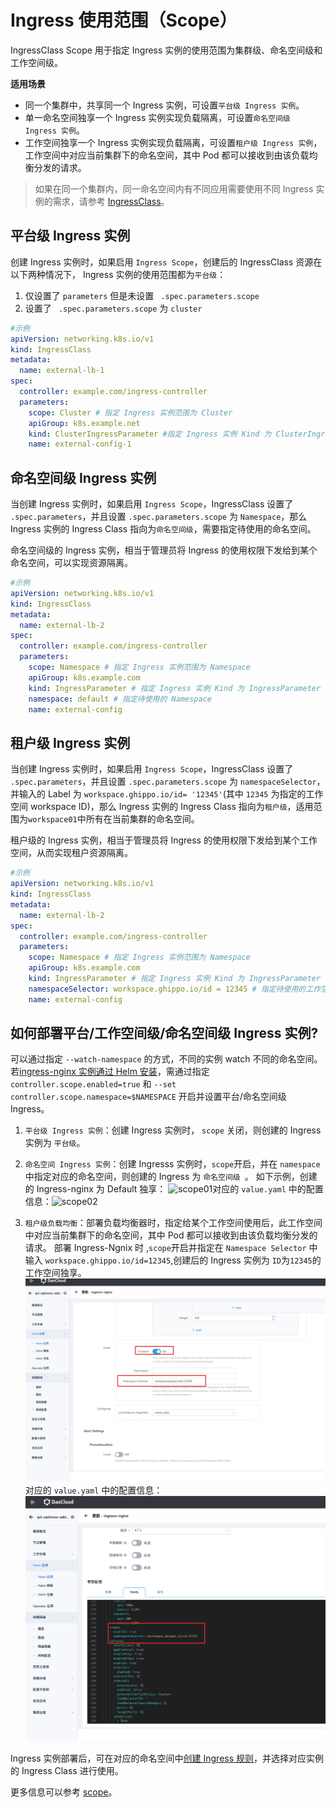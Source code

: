 # Ingress 使用范围（Scope）

IngressClass Scope 用于指定 Ingress 实例的使用范围为集群级、命名空间级和工作空间级。

**适用场景**

* 同一个集群中，共享同一个 Ingress 实例，可设置`平台级 Ingress 实例`。
* 单一命名空间独享一个 Ingress 实例实现负载隔离，可设置`命名空间级 Ingress 实例`。
* 工作空间独享一个 Ingress 实例实现负载隔离，可设置`租户级 Ingress 实例`，工作空间中对应当前集群下的命名空间，其中 Pod 都可以接收到由该负载均衡分发的请求。

> 如果在同一个集群内，同一命名空间内有不同应用需要使用不同 Ingress 实例的需求，请参考 [IngressClass](ingressclass.md)。

## 平台级 Ingress 实例

创建 Ingress 实例时，如果启用 `Ingress Scope`，创建后的 IngressClass 资源在以下两种情况下， Ingress 实例的使用范围都为`平台级`：

1. 仅设置了 `parameters` 但是未设置 ` .spec.parameters.scope` 
2. 设置了 ` .spec.parameters.scope` 为 `cluster`

```yaml
#示例
apiVersion: networking.k8s.io/v1
kind: IngressClass
metadata:
  name: external-lb-1
spec:
  controller: example.com/ingress-controller
  parameters:
    scope: Cluster # 指定 Ingress 实例范围为 Cluster
    apiGroup: k8s.example.net
    kind: ClusterIngressParameter #指定 Ingress 实例 Kind 为 ClusterIngressParameter
    name: external-config-1
```

## 命名空间级 Ingress 实例

当创建 Ingress 实例时，如果启用 `Ingress Scope`，IngressClass 设置了 `.spec.parameters`，并且设置 `.spec.parameters.scope` 为 `Namespace`，那么 Ingress 实例的 Ingress Class 指向为`命名空间级`，需要指定待使用的命名空间。

命名空间级的 Ingress 实例，相当于管理员将 Ingress 的使用权限下发给到某个命名空间，可以实现资源隔离。

```yaml
#示例
apiVersion: networking.k8s.io/v1
kind: IngressClass
metadata:
  name: external-lb-2
spec:
  controller: example.com/ingress-controller
  parameters:
    scope: Namespace # 指定 Ingress 实例范围为 Namespace
    apiGroup: k8s.example.com
    kind: IngressParameter # 指定 Ingress 实例 Kind 为 IngressParameter
    namespace: default # 指定待使用的 Namespace
    name: external-config
```

## 租户级 Ingress 实例

当创建 Ingress 实例时，如果启用 `Ingress Scope`，IngressClass 设置了 `.spec.parameters`，并且设置 `.spec.parameters.scope` 为 `namespaceSelector`，并输入的 Label 为 `workspace.ghippo.io/id= '12345'`(其中 `12345` 为指定的工作空间 workspace  ID)，那么 Ingress 实例的 Ingress Class 指向为`租户级`，适用范围为`workspace01`中所有在当前集群的命名空间。

租户级的 Ingress 实例，相当于管理员将 Ingress 的使用权限下发给到某个工作空间，从而实现租户资源隔离。

```yaml
#示例
apiVersion: networking.k8s.io/v1
kind: IngressClass
metadata:
  name: external-lb-2
spec:
  controller: example.com/ingress-controller
  parameters:
    scope: Namespace # 指定 Ingress 实例范围为 Namespace
    apiGroup: k8s.example.com
    kind: IngressParameter # 指定 Ingress 实例 Kind 为 IngressParameter
    namespaceSelector: workspace.ghippo.io/id = 12345 # 指定待使用的工作空间 ID
    name: external-config
```



## 如何部署平台/工作空间级/命名空间级 Ingress 实例?

可以通过指定 `--watch-namespace` 的方式，不同的实例 watch 不同的命名空间。
若[ingress-nginx 实例通过 Helm 安装](install.md)，需通过指定 `controller.scope.enabled=true` 和 `--set controller.scope.namespace=$NAMESPACE` 开启并设置平台/命名空间级 Ingress。

1. `平台级 Ingress 实例`：创建 Ingress 实例时， `scope` 关闭，则创建的 Ingress 实例为 `平台级`。
2. `命名空间 Ingress 实例`：创建 Ingresss 实例时，`scope`开启，并在 `namespace`中指定对应的命名空间，则创建的 Ingress 为 `命名空间级 `。
   如下示例，创建的 Ingress-nginx 为 Default 独享：
   ![scope01](https://docs.daocloud.io/daocloud-docs-images/docs/network/images/scope01.jpg)对应的 `value.yaml` 中的配置信息：![scope02](https://docs.daocloud.io/daocloud-docs-images/docs/network/images/scope02.jpg)

3. `租户级负载均衡`：部署负载均衡器时，指定给某个工作空间使用后，此工作空间中对应当前集群下的命名空间，其中 Pod 都可以接收到由该负载均衡分发的请求。
   部署 Ingress-Ngnix 时 ,`scope`开启并指定在 `Namespace Selector` 中输入 `workspace.ghippo.io/id=12345`,创建后的 Ingress 实例为 `ID`为`12345`的 工作空间独享。
   ![工作空间Ingress](../../images/workspaceingress.jpg)对应的 `value.yaml` 中的配置信息：![workspaceingress02](../../images/workspaceingress02.jpg)

Ingress 实例部署后，可在对应的命名空间中[创建 Ingress 规则](../../../kpanda/user-guide/network/create-ingress.md)，并选择对应实例的 Ingress Class 进行使用。

更多信息可以参考 [scope](https://kubernetes.github.io/ingress-nginx/deploy/#scope)。
